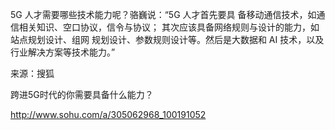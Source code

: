5G 人才需要哪些技术能力呢？骆巍说：“5G 人才首先要具
备移动通信技术，如通信相关知识、空口协议，信令与协议；
其次应该具备网络规则与设计的能力，如站点规划设计、组网
规划设计、参数规则设计等。然后是大数据和 AI 技术，以及
行业解决方案等技术能力。”

来源：搜狐

跨进5G时代的你需要具备什么能力？

http://www.sohu.com/a/305062968_100191052
